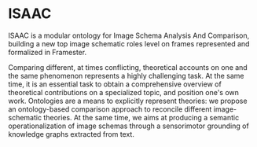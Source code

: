# ISAAC
ISAAC is a modular ontology for Image Schema Analysis And Comparison, building a new top image schematic roles level on frames represented and formalized in Framester.

Comparing different, at times conflicting, theoretical accounts on one and the same phenomenon represents a highly challenging task. At the same time, it is an essential task to obtain a comprehensive overview of theoretical contributions on a specialized topic, and position one's own work. Ontologies are a means to explicitly represent theories: we propose an ontology-based comparison  approach to reconcile different image-schematic theories. At the same time, we aims at producing a semantic operationalization of image schemas through a sensorimotor grounding of knowledge graphs extracted from text.
